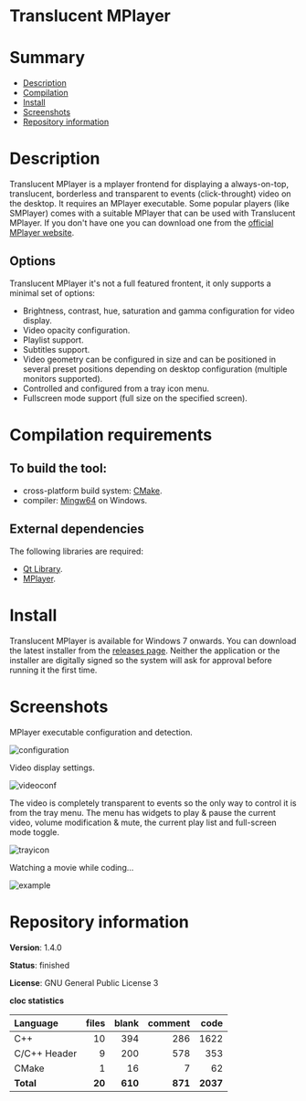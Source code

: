 Translucent MPlayer
===================

# Summary
- [Description](#description)
- [Compilation](#compilation-requirements)
- [Install](#install)
- [Screenshots](#screenshots)
- [Repository information](#repository-information)

# Description
Translucent MPlayer is a mplayer frontend for displaying a always-on-top, translucent, borderless and transparent to events (click-throught) video on the desktop. 
It requires an MPlayer executable. Some popular players (like SMPlayer) comes with a suitable MPlayer that can be used with Translucent MPlayer. If you don't have one
you can download one from the [official MPlayer website](http://www.mplayerhq.hu). 

## Options
Translucent MPlayer it's not a full featured frontent, it only supports a minimal set of options:
* Brightness, contrast, hue, saturation and gamma configuration for video display.
* Video opacity configuration. 
* Playlist support. 
* Subtitles support. 
* Video geometry can be configured in size and can be positioned in several preset positions depending on desktop configuration (multiple monitors supported).
* Controlled and configured from a tray icon menu. 
* Fullscreen mode support (full size on the specified screen).

# Compilation requirements
## To build the tool:
* cross-platform build system: [CMake](http://www.cmake.org/cmake/resources/software.html).
* compiler: [Mingw64](http://sourceforge.net/projects/mingw-w64/) on Windows.

## External dependencies
The following libraries are required:
* [Qt Library](http://www.qt.io/).
* [MPlayer](http://www.mplayerhq.hu/).

# Install

Translucent MPlayer is available for Windows 7 onwards. You can download the latest installer from the [releases page](https://github.com/FelixdelasPozas/TranslucentMPlayer/releases). Neither the application or the installer are digitally signed so the system will ask for approval before running it the first time.

# Screenshots

MPlayer executable configuration and detection.

![configuration](https://github.com/user-attachments/assets/8f31b8cc-44df-44f6-b9e4-8fa73b2c8a8a)

Video display settings. 

![videoconf](https://github.com/user-attachments/assets/fccf296e-1957-454c-b0bf-09ae953828f4)

The video is completely transparent to events so the only way to control it is from the tray menu. The menu has widgets to play & pause the current video, volume modification & mute, the current play list and full-screen mode toggle. 

![trayicon](https://github.com/user-attachments/assets/b1b0927f-32c4-4aa7-b6e4-fc3c5a806f0a)

Watching a movie while coding...

![example](https://github.com/user-attachments/assets/552cf476-56a2-47c4-b8a9-c11c886d6da2)

# Repository information

**Version**: 1.4.0

**Status**: finished

**License**: GNU General Public License 3

**cloc statistics**

| Language                     |files          |blank        |comment           |code  |
|:-----------------------------|--------------:|------------:|-----------------:|-----:|
| C++                          |   10          | 394         |   286            | 1622 |
| C/C++ Header                 |   9           | 200         |   578            |  353 |
| CMake                        |   1           |  16         |     7            |   62 |
| **Total**                    | **20**        | **610**     | **871**          | **2037** |

